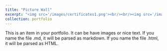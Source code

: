 ```yaml
---
title: "Picture Wall"
excerpt: "<img src='/images/certificates1.png'><br/><br/><img src='/images/certificates2.png'><br/><br/><img src='/images/certificates3.png'><br/><br/>Poster<br/><img src='/images/tabletennisracket.png'>"
collection: portfolio
---
```


This is an item in your portfolio. It can be have images or nice text. If you name the file .md, it will be parsed as markdown. If you name the file .html, it will be parsed as HTML. 
